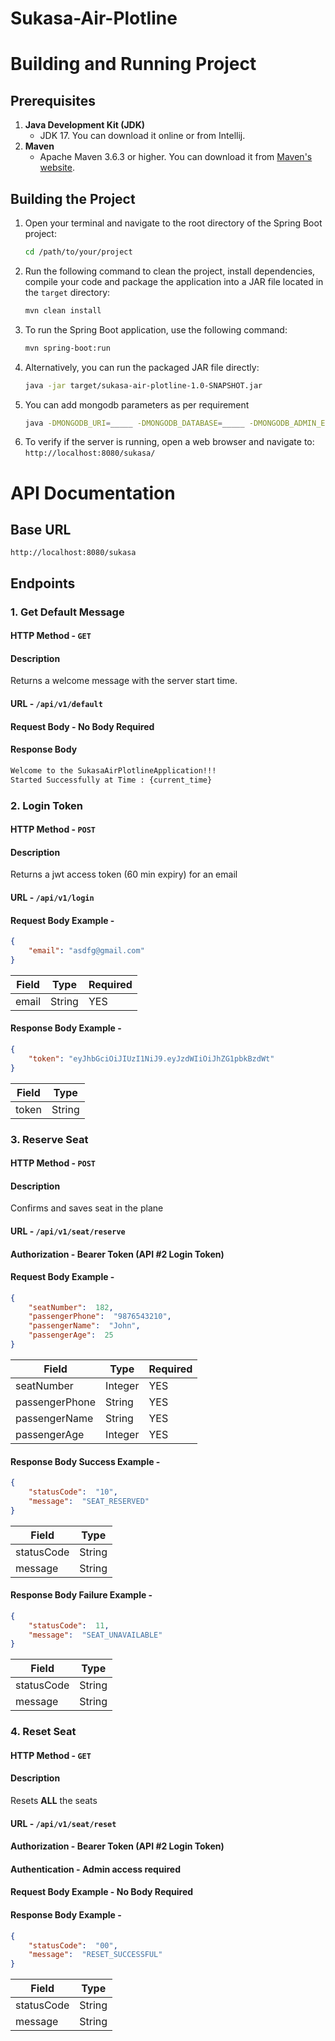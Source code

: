 # Sukasa-Air-Plotline

# Building and Running Project
## Prerequisites
1. **Java Development Kit (JDK)**
    - JDK 17. You can download it online or from Intellij.
2. **Maven**
    - Apache Maven 3.6.3 or higher. You can download it from [Maven's website](https://maven.apache.org/download.cgi).
## Building the Project
1. Open your terminal and navigate to the root directory of the Spring Boot project:
   ```bash
   cd /path/to/your/project
2. Run the following command to clean the project, install dependencies, compile your code and package the application into a JAR file located in the `target` directory:
   ```bash
   mvn clean install
3. To run the Spring Boot application, use the following command:
   ```bash
   mvn spring-boot:run
4. Alternatively, you can run the packaged JAR file directly:
   ```bash
   java -jar target/sukasa-air-plotline-1.0-SNAPSHOT.jar
5. You can add mongodb parameters as per requirement
   ```bash
   java -DMONGODB_URI=_____ -DMONGODB_DATABASE=_____ -DMONGODB_ADMIN_EMAIL=_____ -jar target/sukasa-air-plotline-1.0-SNAPSHOT.jar
6. To verify if the server is running, open a web browser and navigate to:
   `http://localhost:8080/sukasa/`

# API Documentation
## Base URL
`http://localhost:8080/sukasa`
## Endpoints
### 1. Get Default Message
#### HTTP Method    -    `GET`
#### Description
Returns a welcome message with the server start time.
#### URL    -    `/api/v1/default`
#### Request Body - No Body Required
#### Response Body
```html
Welcome to the SukasaAirPlotlineApplication!!!
Started Successfully at Time : {current_time}
```
### 2. Login Token
#### HTTP Method    -    `POST`
#### Description
Returns a jwt access token (60 min expiry) for an email
#### URL    -    `/api/v1/login`
#### Request Body Example -
```json
{
	"email": "asdfg@gmail.com"
}
```
| Field | Type   | Required |
|-------|--------|----------|
| email | String | YES      |

#### Response Body Example -
```json
{
	"token": "eyJhbGciOiJIUzI1NiJ9.eyJzdWIiOiJhZG1pbkBzdWt"
}
```
| Field | Type   |
|-------|--------|
| token | String |
### 3. Reserve Seat
#### HTTP Method    -    `POST`
#### Description
Confirms and saves seat in the plane
#### URL    -    `/api/v1/seat/reserve`
#### Authorization    -    Bearer Token (API #2 Login Token)
#### Request Body Example -
```json
{
	"seatNumber":  182,
	"passengerPhone":  "9876543210",
	"passengerName":  "John",
	"passengerAge":  25
}
```
| Field          | Type    | Required |
|----------------|---------|----------|
| seatNumber     | Integer | YES      |
| passengerPhone | String  | YES      |
| passengerName  | String  | YES      |
| passengerAge   | Integer | YES      |
#### Response Body Success Example -
```json
{
    "statusCode":  "10",
    "message":  "SEAT_RESERVED"
}
```
| Field      | Type   |
|------------|--------|
| statusCode | String |
| message    | String |
#### Response Body Failure Example -
```json
{
    "statusCode":  11,
    "message":  "SEAT_UNAVAILABLE"
}
```
| Field      | Type   |
|------------|--------|
| statusCode | String |
| message    | String |
### 4. Reset Seat
#### HTTP Method    -    `GET`
#### Description
Resets **ALL** the seats
#### URL    -    `/api/v1/seat/reset`
#### Authorization    -    Bearer Token (API #2 Login Token)
#### Authentication    -    Admin access required
#### Request Body Example - No Body Required
#### Response Body Example -
```json
{
    "statusCode":  "00",
    "message":  "RESET_SUCCESSFUL"
}
```
| Field      | Type   |
|------------|--------|
| statusCode | String |
| message    | String |